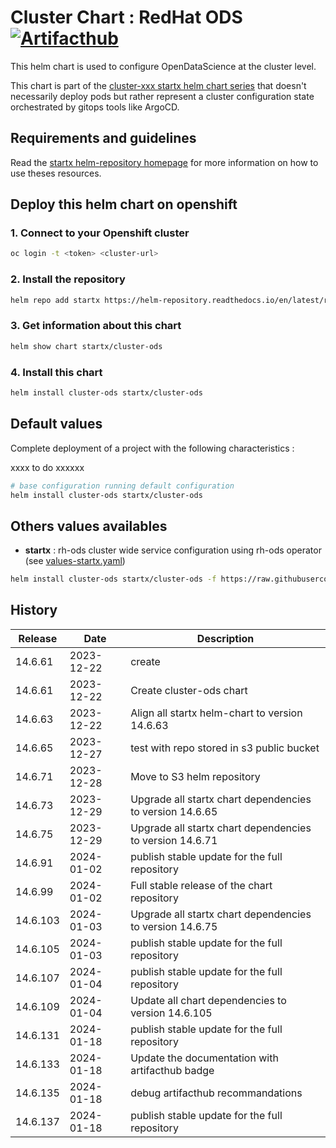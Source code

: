 # Cluster Chart : RedHat ODS [![Artifacthub](https://img.shields.io/badge/ArtifactHub-STARTX_cluster--ods-8A2BE2.svg)](https://artifacthub.io/packages/search?ts_query_web=cluster+ods+startx)

This helm chart is used to configure OpenDataScience at the cluster level.

This chart is part of the [cluster-xxx startx helm chart series](https://helm-repository.readthedocs.io#cluster-helm-charts) that doesn't necessarily deploy pods but rather represent a cluster configuration state orchestrated by gitops tools like ArgoCD.

## Requirements and guidelines

Read the [startx helm-repository homepage](https://helm-repository.readthedocs.io) for
more information on how to use theses resources.

## Deploy this helm chart on openshift

### 1. Connect to your Openshift cluster

```bash
oc login -t <token> <cluster-url>
```

### 2. Install the repository

```bash
helm repo add startx https://helm-repository.readthedocs.io/en/latest/repos/stable/
```

### 3. Get information about this chart

```bash
helm show chart startx/cluster-ods
```

### 4. Install this chart

```bash
helm install cluster-ods startx/cluster-ods
```

## Default values

Complete deployment of a project with the following characteristics :

xxxx to do xxxxxx

```bash
# base configuration running default configuration
helm install cluster-ods startx/cluster-ods
```

## Others values availables

- **startx** : rh-ods cluster wide service configuration using rh-ods operator (see [values-startx.yaml](https://raw.githubusercontent.com/startxfr/helm-repository/master/charts/cluster-ods/values-startx.yaml))

```bash
helm install cluster-ods startx/cluster-ods -f https://raw.githubusercontent.com/startxfr/helm-repository/master/charts/cluster-ods/values-startx.yaml
```

## History

| Release  | Date       | Description                                                                                            |
| -------- | ---------- | ------------------------------------------------------------------------------------------------------ |
| 14.6.61 | 2023-12-22 | create
| 14.6.61 | 2023-12-22 | Create cluster-ods chart
| 14.6.63 | 2023-12-22 | Align all startx helm-chart to version 14.6.63
| 14.6.65 | 2023-12-27 | test with repo stored in s3 public bucket
| 14.6.71 | 2023-12-28 | Move to S3 helm repository
| 14.6.73 | 2023-12-29 | Upgrade all startx chart dependencies to version 14.6.65
| 14.6.75 | 2023-12-29 | Upgrade all startx chart dependencies to version 14.6.71
| 14.6.91 | 2024-01-02 | publish stable update for the full repository
| 14.6.99 | 2024-01-02 | Full stable release of the chart repository
| 14.6.103 | 2024-01-03 | Upgrade all startx chart dependencies to version 14.6.75
| 14.6.105 | 2024-01-03 | publish stable update for the full repository
| 14.6.107 | 2024-01-04 | publish stable update for the full repository
| 14.6.109 | 2024-01-04 | Update all chart dependencies to version 14.6.105
| 14.6.131 | 2024-01-18 | publish stable update for the full repository
| 14.6.133 | 2024-01-18 | Update the documentation with artifacthub badge
| 14.6.135 | 2024-01-18 | debug artifacthub recommandations
| 14.6.137 | 2024-01-18 | publish stable update for the full repository

